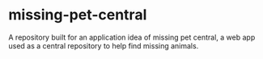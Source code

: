 # missing-pet-central
A repository built for an application idea of missing pet central, a web app used as a central repository to help find missing animals.
